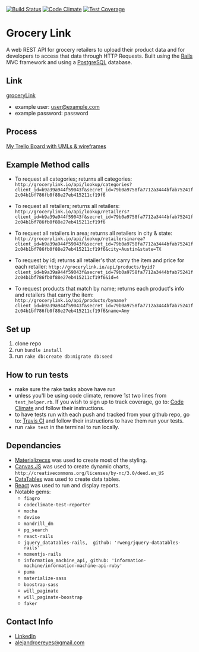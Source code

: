 [![Build Status](https://travis-ci.org/alejandroereyes/grocery-link.svg?branch=master)](https://travis-ci.org/alejandroereyes/grocery-link)    [![Code Climate](https://codeclimate.com/github/alejandroereyes/grocery-link/badges/gpa.svg)](https://codeclimate.com/github/alejandroereyes/grocery-link)    [![Test Coverage](https://codeclimate.com/github/alejandroereyes/grocery-link/badges/coverage.svg)](https://codeclimate.com/github/alejandroereyes/grocery-link/coverage)

# Grocery Link
  A web REST API for grocery retailers to upload their product data and for developers to access that data through HTTP Requests. Built using the [Rails](http://rubyonrails.org/) MVC framework  and using a [PostgreSQL](http://www.postgresql.org/) database.

## Link
  [groceryLink](http://grocerylink.io)
  * example user: [user@example.com](http://grocerylink.io)
  * example password: password

## Process
  [My Trello Board with UMLs & wireframes](https://trello.com/b/j78ElnvB/alejandro-reyes-grocerylink)

## Example Method calls
  * To request all categories; returns all categories: `http://grocerylink.io/api/lookup/categories?client_id=b9a39a944f59043f&secret_id=79b0a9758fa7712a3444bfab75241f2c04b1bf786fb0f88e27eb415211cf19f6`

  * To request all retailers; returns all retailers: `http://grocerylink.io/api/lookup/retailers?client_id=b9a39a944f59043f&secret_id=79b0a9758fa7712a3444bfab75241f2c04b1bf786fb0f88e27eb415211cf19f6`

  * To request all retailers in area; returns all retailers in city & state: `http://grocerylink.io/api/lookup/retailersinarea?client_id=b9a39a944f59043f&secret_id=79b0a9758fa7712a3444bfab75241f2c04b1bf786fb0f88e27eb415211cf19f6&city=Austin&state=TX`

  * To request by id; returns all retailer's that carry the item and price for each retailer: `http://grocerylink.io/api/products/byid?client_id=b9a39a944f59043f&secret_id=79b0a9758fa7712a3444bfab75241f2c04b1bf786fb0f88e27eb415211cf19f6&id=4`

  * To request products that match by name; returns each product's info and retailers that carry the item: `http://grocerylink.io/api/products/byname?client_id=b9a39a944f59043f&secret_id=79b0a9758fa7712a3444bfab75241f2c04b1bf786fb0f88e27eb415211cf19f6&name=Amy`

## Set up
  1. clone repo
  2. run `bundle install`
  3. run `rake db:create db:migrate db:seed`

## How to run tests
  * make sure the rake tasks above have run
  * unless you'll be using code climate, remove 1st two lines from `test_helper.rb`. If you wish to sign up to track coverage, go to: [Code Climate](https://codeclimate.com/) and follow their instructions.
  * to have tests run with each push and tracked from your github repo, go to: [Travis CI](https://travis-ci.org/) and follow their instructions to have them run your tests.
  * run `rake test` in the terminal to run locally.

## Dependancies
  * [Materializecss](http://materializecss.com/) was used to create most of the styling.
  * [Canvas.JS](http://canvasjs.com/) was used to create dynamic charts, `http://creativecommons.org/licenses/by-nc/3.0/deed.en_US`
  * [DataTables](http://datatables.net/) was used to create data tables.
  * [React](https://facebook.github.io/react/index.html) was used to run and display reports.
  * Notable gems:
    * `fiagro`
    * `codeclimate-test-reporter`
    * `mocha`
    * `devise`
    * `mandrill_dm`
    * `pg_search`
    * `react-rails`
    * `jquery_datatables-rails,  github: 'rweng/jquery-datatables-rails'`
    * `momentjs-rails`
    * `information_machine_api, github: 'information-machine/information-machine-api-ruby'`
    * `puma`
    * `materialize-sass`
    * `boostrap-sass`
    * `will_paginate`
    * `will_paginate-boostrap`
    * `faker`

## Contact Info
  * [LinkedIn](https://www.linkedin.com/in/alexereyes)
  * alejandroereyes@gmail.com
